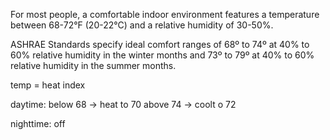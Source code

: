 For most people, a comfortable indoor environment features a temperature between 68-72°F (20-22°C) and a relative humidity of 30-50%. 

ASHRAE Standards specify ideal comfort ranges of 68º to 74º at 40% to 60% relative humidity in the winter months and 73º to 79º at 40% to 60% relative humidity in the summer months.

temp = heat index

daytime:
below 68 -> heat to 70
above 74 -> coolt o 72

nighttime:
off
